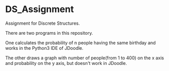 # DS_Assignment
Assignment for Discrete Structures.

There are two programs in this repository.

One calculates the probability of n people having the same birthday and works in the Python3 IDE of JDoodle.

The other draws a graph with number of people(from 1 to 400) on the x axis and probability on the y axis, but doesn't work in JDoodle.
